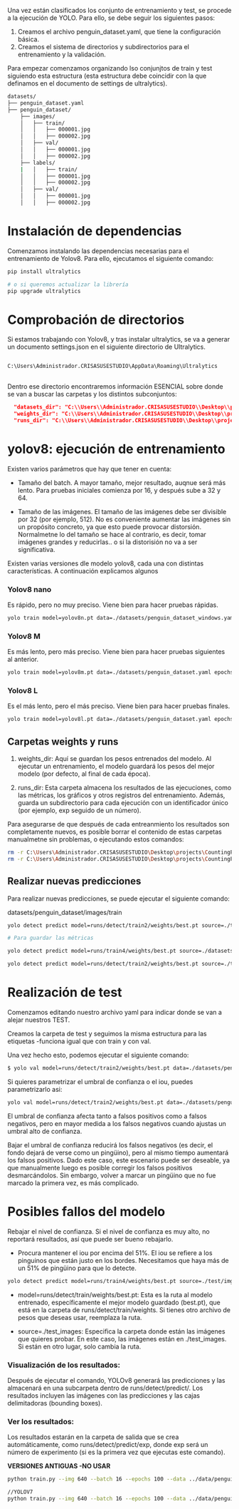 Una vez están clasificados los conjunto de entrenamiento y test, se procede a la ejecución de YOLO. Para ello, se debe seguir los siguientes pasos:

1. Creamos el archivo penguin_dataset.yaml, que tiene la configuración básica.
2. Creamos el sistema de directorios y subdirectorios para el entrenamiento y la validación.


Para empezar comenzamos organizando lso conjunjtos de train y test siguiendo esta estructura (esta estructura debe coincidir con la que definamos en el documento de settings de ultralytics).

```bash
datasets/
├── penguin_dataset.yaml
├── penguin_dataset/
    ├── images/
    │   ├── train/
    │   │   ├── 000001.jpg
    │   │   ├── 000002.jpg
    │   ├── val/
    │   │   ├── 000001.jpg
    │   │   ├── 000002.jpg
    ├── labels/
    |   │   ├── train/
    │   │   ├── 000001.jpg
    │   │   ├── 000002.jpg
    │   ├── val/
    │   │   ├── 000001.jpg
    │   │   ├── 000002.jpg
```

# Instalación de dependencias

Comenzamos instalando las dependencias necesarias para el entrenamiento de Yolov8. Para ello, ejecutamos el siguiente comando:

```bash
pip install ultralytics

# o si queremos actualizar la librería
pip upgrade ultralytics
```


# Comprobación de directorios

Si estamos trabajando con Yolov8, y tras instalar ultralytics, se va a generar un documento settings.json en el siguiente directorio de Ultralytics.

```bash

C:\Users\Administrador.CRISASUSESTUDIO\AppData\Roaming\Ultralytics
    
```

Dentro ese directorio encontraremos información ESENCIAL sobre donde se van a buscar las carpetas y los distintos subconjuntos:

```json
  "datasets_dir": "C:\\Users\\Administrador.CRISASUSESTUDIO\\Desktop\\projects\\CountingPenguins\\datasets",
  "weights_dir": "C:\\Users\\Administrador.CRISASUSESTUDIO\\Desktop\\projects\\CountingPenguins\\weights",
  "runs_dir": "C:\\Users\\Administrador.CRISASUSESTUDIO\\Desktop\\projects\\CountingPenguins\\runs",
```




# yolov8: ejecución de entrenamiento

Existen varios parámetros que hay que tener en cuenta:

- Tamaño del batch. A mayor tamaño, mejor resultado, auqnue será más lento. Para pruebas iniciales comienza por 16, y después sube a 32 y 64.
  
- Tamaño de las imágenes. El tamaño de las imágenes debe ser divisible por 32 (por ejemplo, 512). No es conveniente aumentar las imágenes sin un propósito concreto, ya que esto puede provocar distorsión. Normalmetne lo del tamaño se hace al contrario, es decir, tomar imágenes grandes y reducirlas.. o si la distorisión no va a ser significativa.



Existen varias versiones dle modelo yolov8, cada una con distintas características.  A continuación explicamos algunos

### Yolov8 nano

Es rápido, pero no muy preciso. Viene bien para hacer pruebas rápidas.

```bash
yolo train model=yolov8n.pt data=./datasets/penguin_dataset_windows.yaml epochs=100 imgsz=512 batch=16 device=cpu
```

### Yolov8 M

Es más lento, pero más preciso. Viene bien para hacer pruebas siguientes al anterior.

```bash
yolo train model=yolov8m.pt data=./datasets/penguin_dataset.yaml epochs=100 imgsz=512 batch=32 device=cpu

```

### Yolov8 L

Es el más lento, pero el más preciso. Viene bien para hacer pruebas finales.

```bash
yolo train model=yolov8l.pt data=./datasets/penguin_dataset.yaml epochs=100 imgsz=512 batch=64 device=cpu
```



## Carpetas weights y runs

1. weights_dir: Aquí se guardan los pesos entrenados del modelo. Al ejecutar un entrenamiento, el modelo guardará los pesos del mejor modelo (por defecto, al final de cada época).

2. runs_dir: Esta carpeta almacena los resultados de las ejecuciones, como las métricas, los gráficos y otros registros del entrenamiento. Además, guarda un subdirectorio para cada ejecución con un identificador único (por ejemplo, exp seguido de un número).

Para asegurarse de que después de cada entreanmiento los resultados son completamente nuevos, es posible borrar el contenido de estas carpetas manualmetne sin problemas, o ejecutando estos comandos:

```bash
rm -r C:\Users\Administrador.CRISASUSESTUDIO\Desktop\projects\CountingPenguins\weights\*
rm -r C:\Users\Administrador.CRISASUSESTUDIO\Desktop\projects\CountingPenguins\runs\*
```

## Realizar nuevas predicciones

Para realizar nuevas predicciones, se puede ejecutar el siguiente comando:

datasets/penguin_dataset/images/train

```bash
yolo detect predict model=runs/detect/train2/weights/best.pt source=./test/img

# Para guardar las métricas

yolo detect predict model=runs/train4/weights/best.pt source=./datasets/test save_txt=True

yolo detect predict model=runs/detect/train2/weights/best.pt source=./test/img save_txt=True

```
# Realización de test

Comenzamos editando nuestro archivo yaml para indicar donde se van a alejar nuestros TEST.

Creamos la carpeta de test y seguimos la misma estructura para las etiquetas -funciona igual que con train y con val.

Una vez hecho esto, podemos ejecutar el siguiente comando:


```bash	
$ yolo val model=runs/detect/train2/weights/best.pt data=./datasets/penguin_dataset_windows.yaml
```

Si quieres parametrizar el umbral de confianza o el iou, puedes parametrizarlo asi:

```bash
yolo val model=runs/detect/train2/weights/best.pt data=./datasets/penguin_dataset_windows.yaml conf=0.5 iou=0.51

```

El umbral de confianza afecta tanto a falsos positivos como a falsos negativos, pero en mayor medida a los falsos negativos cuando ajustas un umbral alto de confianza.

Bajar el umbral de confianza reducirá los falsos negativos (es decir, el fondo dejará de verse como un pingüino), pero al mismo tiempo aumentará los falsos positivos. Dado este caso, este escenario puede ser deseable, ya que manualmente luego es posible corregir los falsos positivos desmarcándolos. Sin embargo, volver a marcar un pingüino que no fue marcado la primera vez, es más complicado.

# Posibles fallos del modelo

Rebajar el nivel de confianza. Si el nivel de confianza es muy alto, no reportará resultados, así que puede ser bueno rebajarlo.

- Procura mantener el iou por encima del 51%. El iou se refiere a los pinguinos que están justo en los bordes. Necesitamos que haya más de un 51% de pingüino para que lo detecte.
  
```bash
yolo detect predict model=runs/train4/weights/best.pt source=./test/img conf=0.5 iou=0.51 save=True save_txt=True

```




- model=runs/detect/train/weights/best.pt: Esta es la ruta al modelo entrenado, específicamente el mejor modelo guardado (best.pt), que está en la carpeta de runs/detect/train/weights. Si tienes otro archivo de pesos que deseas usar, reemplaza la ruta.

- source=./test_images: Especifica la carpeta donde están las imágenes que quieres probar. En este caso, las imágenes están en ./test_images. Si están en otro lugar, solo cambia la ruta.

### Visualización de los resultados: 
Después de ejecutar el comando, YOLOv8 generará las predicciones y las almacenará en una subcarpeta dentro de runs/detect/predict/. Los resultados incluyen las imágenes con las predicciones y las cajas delimitadoras (bounding boxes).

### Ver los resultados: 
Los resultados estarán en la carpeta de salida que se crea automáticamente, como runs/detect/predict/exp, donde exp será un número de experimento (si es la primera vez que ejecutas este comando).




**VERSIONES ANTIGUAS -NO USAR**
````bash
python train.py --img 640 --batch 16 --epochs 100 --data ../data/penguin_dataset.yaml --weights yolov5s.pt --name penguin_detection

//YOLOV7
python train.py --img 640 --batch 16 --epochs 100 --data ../data/penguin_dataset.yaml --cfg cfg/training/yolov7.yaml --weights 'yolov7.pt' --device cpu

````